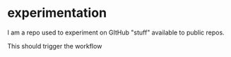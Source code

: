 # experimentation
I am a repo used to experiment on GItHub "stuff" available to public repos.  

This should trigger the workflow
